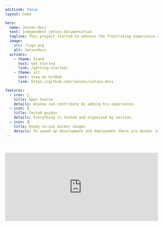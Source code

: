 ```yaml
---
editLink: false
layout: home

hero:
  name: Jetson Docs
  text: Independent jetson documentation
  tagline: This project started to address the frustrating experience caused by the absence of a centralized documentation to work on NVIDIA jetson platforms.
  image:
    src: /logo.png
    alt: JetsonDocs
  actions:
    - theme: brand
      text: Get Started
      link: /getting-started/
    - theme: alt
      text: View on GitHub
      link: https://github.com/lanzani/jetson-docs

features:
  - icon: 👥
    title: Open Source
    details: Anyone can contribute by adding his experience.
  - icon: 🎖️
    title: Tested guides
    details: Everything is tested and organized by version.
  - icon: ⌚
    title: Ready-to-use docker images
    details: To speed up development and deployment there are docker images available of the major libraries.
---
```


<br>
<br>
<div style="display: flex; justify-content: center; align-items: center">
    <iframe src="https://github.com/sponsors/lanzani/card" title="Sponsor lanzani" height="225" width="600" style="border: 0;"></iframe>
</div>

[//]: # (# Welcome to Jetson Docs!)

[//]: # ()
[//]: # (> Independent Jetson documentation.)

[//]: # ()
[//]: # (Have you ever found yourself in this situation?)

[//]: # (![tabs]&#40;./images/tabs.png&#41;)

[//]: # ()
[//]: # (This project started to address the frustrating experience caused by the absence of a centralized documentation to work on NVIDIA jetson platforms.)

[//]: # ()
[//]: # (I've just started _jetson-docs_ and I will add things as I work on them, contributions are welcome :&#41;)

[//]: # ()
[//]: # (For anything, mail me at [hello@federicolanzani.com]&#40;mailto:hello@federicolanzani.com&#41;)